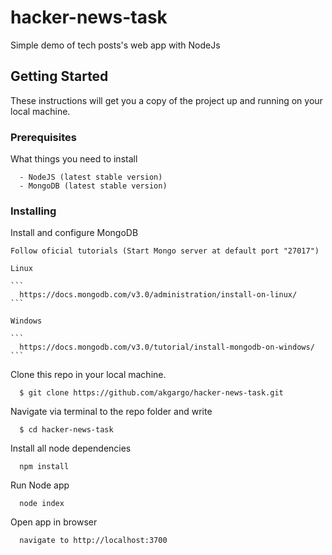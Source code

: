 # hacker-news-task
Simple demo of tech posts's web app with NodeJs


## Getting Started

These instructions will get you a copy of the project up and running on your local machine.

### Prerequisites

What things you need to install

```
  - NodeJS (latest stable version)
  - MongoDB (latest stable version)
```

### Installing

  Install and configure MongoDB
    
    Follow oficial tutorials (Start Mongo server at default port "27017")
    
    Linux
    
    ```
      https://docs.mongodb.com/v3.0/administration/install-on-linux/
    ```
    
    Windows
    
    ```
      https://docs.mongodb.com/v3.0/tutorial/install-mongodb-on-windows/
    ```

  Clone this repo in your local machine.
  ```
    $ git clone https://github.com/akgargo/hacker-news-task.git
  ```
  Navigate via terminal to the repo folder and write
  ```
    $ cd hacker-news-task
  ```
  Install all node dependencies
  ```
    npm install
  ```
  Run Node app
  ```
    node index
  ```
  Open app in browser
  ```
    navigate to http://localhost:3700
  ```
